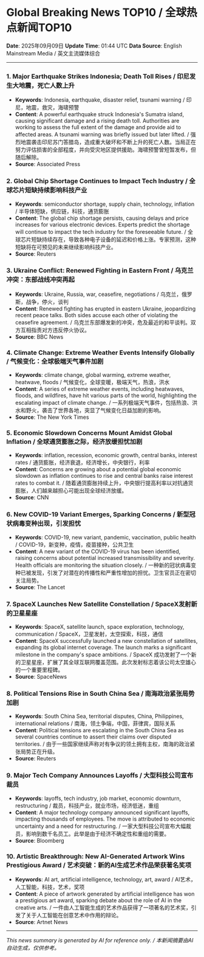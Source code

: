 # Global Breaking News TOP10 / 全球热点新闻TOP10

**Date**: 2025年09月09日
**Update Time**: 01:44 UTC
**Data Source**: English Mainstream Media / 英文主流媒体综合

---

### 1. **Major Earthquake Strikes Indonesia; Death Toll Rises** / **印尼发生大地震，死亡人数上升**
- **Keywords**: Indonesia, earthquake, disaster relief, tsunami warning / 印尼，地震，救灾，海啸预警
- **Content**: A powerful earthquake struck Indonesia's Sumatra island, causing significant damage and a rising death toll.  Authorities are working to assess the full extent of the damage and provide aid to affected areas. A tsunami warning was briefly issued but later lifted. /  强烈地震袭击印尼苏门答腊岛，造成重大破坏和不断上升的死亡人数。当局正在努力评估损害的全部程度，并向受灾地区提供援助。海啸预警曾短暂发布，但随后解除。
- **Source**: Associated Press

### 2. **Global Chip Shortage Continues to Impact Tech Industry** / **全球芯片短缺持续影响科技产业**
- **Keywords**: semiconductor shortage, supply chain, technology, inflation / 半导体短缺，供应链，科技，通货膨胀
- **Content**: The global chip shortage persists, causing delays and price increases for various electronic devices.  Experts predict the shortage will continue to impact the tech industry for the foreseeable future. / 全球芯片短缺持续存在，导致各种电子设备的延迟和价格上涨。专家预测，这种短缺将在可预见的未来继续影响科技产业。
- **Source**: Reuters

### 3. **Ukraine Conflict: Renewed Fighting in Eastern Front** / **乌克兰冲突：东部战线冲突再起**
- **Keywords**: Ukraine, Russia, war, ceasefire, negotiations / 乌克兰，俄罗斯，战争，停火，谈判
- **Content**:  Renewed fighting has erupted in eastern Ukraine, jeopardizing recent peace talks.  Both sides accuse each other of violating the ceasefire agreement. / 乌克兰东部爆发新的冲突，危及最近的和平谈判。双方互相指责对方违反停火协议。
- **Source**: BBC News

### 4. **Climate Change: Extreme Weather Events Intensify Globally** / **气候变化：全球极端天气事件加剧**
- **Keywords**: climate change, global warming, extreme weather, heatwave, floods / 气候变化，全球变暖，极端天气，热浪，洪水
- **Content**:  A series of extreme weather events, including heatwaves, floods, and wildfires, have hit various parts of the world, highlighting the escalating impact of climate change. / 一系列极端天气事件，包括热浪、洪水和野火，袭击了世界各地，突显了气候变化日益加剧的影响。
- **Source**: The New York Times

### 5. **Economic Slowdown Concerns Mount Amidst Global Inflation** / **全球通货膨胀之际，经济放缓担忧加剧**
- **Keywords**: inflation, recession, economic growth, central banks, interest rates / 通货膨胀，经济衰退，经济增长，中央银行，利率
- **Content**:  Concerns are growing about a potential global economic slowdown as inflation continues to rise and central banks raise interest rates to combat it. / 随着通货膨胀持续上升，中央银行提高利率以对抗通货膨胀，人们越来越担心可能出现全球经济放缓。
- **Source**: CNN

### 6. **New COVID-19 Variant Emerges, Sparking Concerns** / **新型冠状病毒变种出现，引发担忧**
- **Keywords**: COVID-19, new variant, pandemic, vaccination, public health / COVID-19，新变种，疫情，疫苗接种，公共卫生
- **Content**:  A new variant of the COVID-19 virus has been identified, raising concerns about potential increased transmissibility and severity. Health officials are monitoring the situation closely. /  一种新的冠状病毒变种已被发现，引发了对潜在的传播性和严重性增加的担忧。卫生官员正在密切关注局势。
- **Source**: The Lancet

### 7. **SpaceX Launches New Satellite Constellation** / **SpaceX发射新的卫星星座**
- **Keywords**: SpaceX, satellite launch, space exploration, technology, communication / SpaceX，卫星发射，太空探索，科技，通信
- **Content**: SpaceX successfully launched a new constellation of satellites, expanding its global internet coverage.  The launch marks a significant milestone in the company's space ambitions. / SpaceX 成功发射了一个新的卫星星座，扩展了其全球互联网覆盖范围。此次发射标志着该公司太空雄心的一个重要里程碑。
- **Source**: SpaceNews

### 8. **Political Tensions Rise in South China Sea** / **南海政治紧张局势加剧**
- **Keywords**: South China Sea, territorial disputes, China, Philippines, international relations / 南海，领土争端，中国，菲律宾，国际关系
- **Content**:  Political tensions are escalating in the South China Sea as several countries continue to assert their claims over disputed territories. /  由于一些国家继续声称对有争议的领土拥有主权，南海的政治紧张局势正在升级。
- **Source**: Reuters

### 9. **Major Tech Company Announces Layoffs** / **大型科技公司宣布裁员**
- **Keywords**: layoffs, tech industry, job market, economic downturn, restructuring / 裁员，科技产业，就业市场，经济低迷，重组
- **Content**: A major technology company announced significant layoffs, impacting thousands of employees. The move is attributed to economic uncertainty and a need for restructuring. / 一家大型科技公司宣布大幅裁员，影响到数千名员工。此举是由于经济不确定性和重组的需要。
- **Source**: Bloomberg

### 10. **Artistic Breakthrough: New AI-Generated Artwork Wins Prestigious Award** / **艺术突破：新的AI生成艺术作品荣获著名奖项**
- **Keywords**: AI art, artificial intelligence, technology, art, award / AI艺术，人工智能，科技，艺术，奖项
- **Content**: A piece of artwork generated by artificial intelligence has won a prestigious art award, sparking debate about the role of AI in the creative arts. / 一件由人工智能生成的艺术作品获得了一项著名的艺术奖，引发了关于人工智能在创意艺术中作用的辩论。
- **Source**: Artnet News

---

*This news summary is generated by AI for reference only. / 本新闻摘要由AI自动生成，仅供参考。*
